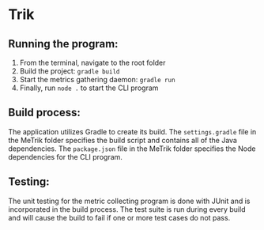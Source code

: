 # Trik

## Running the program:
1. From the terminal, navigate to the root folder
2. Build the project: `gradle build`
3. Start the metrics gathering daemon: `gradle run`
4. Finally, run `node .` to start the CLI program

## Build process:
The application utilizes Gradle to create its build. The `settings.gradle` file in the MeTrik folder specifies the build script and contains all of the Java dependencies. The `package.json` file in the MeTrik folder specifies the Node dependencies for the CLI program.

## Testing:
The unit testing for the metric collecting program is done with JUnit and is incorporated in the build process. The test suite is run during every build and will cause the build to fail if one or more test cases do not pass.
